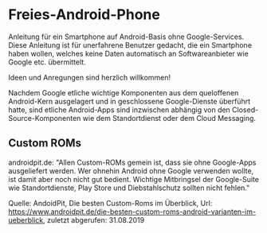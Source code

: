 # Freies-Android-Phone
Anleitung für ein Smartphone auf Android-Basis ohne Google-Services. Diese Anleitung ist für unerfahrene Benutzer gedacht, die ein Smartphone haben wollen, welches keine Daten automatisch an Softwareanbieter wie Google etc. übermittelt. 

Ideen und Anregungen sind herzlich willkommen!

Nachdem Google etliche wichtige Komponenten aus dem queloffenen Android-Kern ausgelagert und in geschlossene Google-Dienste überführt hatte, sind etliche Android-Apps sind inzwischen abhängig von den Closed-Source-Komponenten wie dem Standortdienst oder dem Cloud Messaging.

## Custom ROMs

androidpit.de: "Allen Custom-ROMs gemein ist, dass sie ohne Google-Apps ausgeliefert werden. Wer ohnehin Android ohne Google verwenden wollte, ist damit aber noch nicht gut bedient. Wichtige Mitbringsel der Google-Suite wie Standortdienste, Play Store und Diebstahlschutz sollten nicht fehlen."

Quelle: AndoidPit, Die besten Custom-Roms im Überblick, Url: https://www.androidpit.de/die-besten-custom-roms-android-varianten-im-ueberblick, zuletzt abgerufen: 31.08.2019
